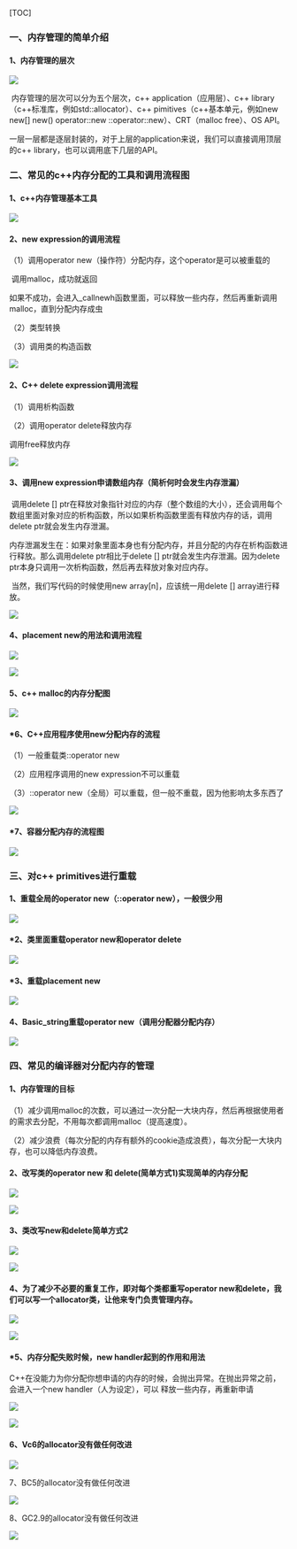 [TOC]



### 一、内存管理的简单介绍

#### 1、内存管理的层次

![](./图片/内存管理的层次.png)

​	内存管理的层次可以分为五个层次，c++ application（应用层）、c++ library（c++标准库，例如std::allocator）、c++ pimitives（c++基本单元，例如new new[] new() operator::new   ::operator::new）、CRT（malloc free）、OS API。

​	一层一层都是逐层封装的，对于上层的application来说，我们可以直接调用顶层的c++ library，也可以调用底下几层的API。

### 二、常见的c++内存分配的工具和调用流程图

#### 1、c++内存管理基本工具

![](./图片/c++内存管理的基本工具.png)

#### 2、new expression的调用流程

（1）调用operator new（操作符）分配内存，这个operator是可以被重载的

​	 调用malloc，成功就返回

​	 如果不成功，会进入_callnewh函数里面，可以释放一些内存，然后再重新调用malloc，直到分配内存成虫

（2）类型转换

（3）调用类的构造函数

![](./图片/new-expression调用流程.png)

#### 2、C++ delete expression调用流程

（1）调用析构函数

（2）调用operator delete释放内存

调用free释放内存

![](./图片/delete-expression调用流程.png)

#### 3、调用new expression申请数组内存（简析何时会发生内存泄漏）

​	调用delete [] ptr在释放对象指针对应的内存（整个数组的大小），还会调用每个数组里面对象对应的析构函数，所以如果析构函数里面有释放内存的话，调用delete ptr就会发生内存泄漏。

​	内存泄漏发生在：如果对象里面本身也有分配内存，并且分配的内存在析构函数进行释放。那么调用delete ptr相比于delete [] ptr就会发生内存泄漏。因为delete ptr本身只调用一次析构函数，然后再去释放对象对应内存。

​	当然，我们写代码的时候使用new array[n]，应该统一用delete [] array进行释放。

![](./图片/何时发生内存泄漏.png)

#### 4、placement new的用法和调用流程

![](./图片/placement-new用法.png)

![](./图片/placement-new调用流程.png)

#### 5、c++ malloc的内存分配图

![](./图片/c++malloc的内存分配图.png)

####  *6、C++应用程序使用new分配内存的流程

（1）一般重载类::operator new

（2）应用程序调用的new expression不可以重载

（3）::operator new（全局）可以重载，但一般不重载，因为他影响太多东西了

![](./图片/应用程序调用new的流程图.png)

#### *7、容器分配内存的流程图

![](./图片/容器分配内存的流程图.png)

### 三、对c++ primitives进行重载

####  1、重载全局的operator new（::operator new），一般很少用

![](./图片/重载全局的operator_new.png)

####  *2、类里面重载operator new和operator delete

![](./图片/类里面重载new.png)

#### *3、重载placement new

![](./图片/重载placement-new.png)

#### 4、Basic_string重载operator new（调用分配器分配内存）

![](./图片/basic_string重载new.png)

### 四、常见的编译器对分配内存的管理

#### 1、内存管理的目标

（1）减少调用malloc的次数，可以通过一次分配一大块内存，然后再根据使用者的需求去分配，不用每次都调用malloc（提高速度）。

（2）减少浪费（每次分配的内存有额外的cookie造成浪费），每次分配一大块内存，也可以降低内存浪费。

#### 2、改写类的operator new 和 delete(简单方式1)实现简单的内存分配

![](./图片/类改写new方式1.png)

![](./图片/类改写delete方式1.png)

#### 3、类改写new和delete简单方式2

![](./图片/类改写new方式2.png)

![](./图片/类改写delete方式2.png)

#### 4、为了减少不必要的重复工作，即对每个类都重写operator new和delete，我们可以写一个allocator类，让他来专门负责管理内存。

![](./图片/专门分配内存的allocator设计.png)

![](./图片/allocator用法.png)

#### *5、内存分配失败时候，new handler起到的作用和用法

​	C++在没能力为你分配你想申请的内存的时候，会抛出异常。在抛出异常之前，会进入一个new handler（人为设定），可以 释放一些内存，再重新申请

![](./图片/new-handler设计.png)

![](./图片/new-handler用法.png)

#### 6、Vc6的allocator没有做任何改进

![](./图片/vc6的allocator.png)

7、BC5的allocator没有做任何改进

![](./图片/bc5的allocator.png)

8、GC2.9的allocator没有做任何改进

![](./图片/gc2.9allocator.png)